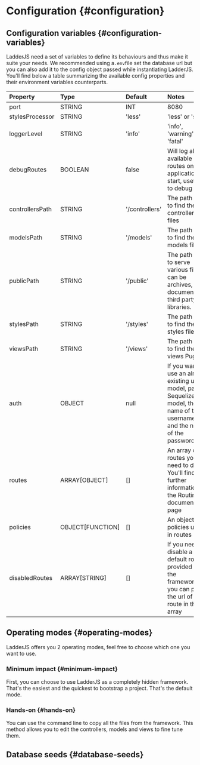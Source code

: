# Configuration {#configuration}

## Configuration variables {#configuration-variables}

LadderJS need a set of variables to define its behaviours and thus make it suite your needs. We recommended using a`.env`file set the database url but you can also add it to the config object passed while instantiating LadderJS. You'll find below a table summarizing the available config properties and their environment variables counterparts.

| Property | Type | Default | Notes |
| :--- | :--- | :--- | :--- |
| port | STRING | INT | 8080 |
| stylesProcessor | STRING | 'less' | 'less' or 'sass' |
| loggerLevel | STRING | 'info' | 'info', 'warning' or 'fatal' |
| debugRoutes | BOOLEAN | false | Will log all the available routes on application start, usefully to debug |
| controllersPath | STRING | '/controllers' | The path used to find the controllers files |
| modelsPath | STRING | '/models' | The path used to find the models files |
| publicPath | STRING | '/public' | The path used to serve various files. It can be archives, documents or third party libraries. |
| stylesPath | STRING | '/styles' | The path used to find the styles files |
| viewsPath | STRING | '/views' | The path used to find the views Pug files |
| auth | OBJECT | null | If you want to use an already existing user model, pass a Sequelize model, the name of the username field and the name of the password field |
| routes | ARRAY\[OBJECT\] | \[\] | An array of the routes you need to define. You'll find further information on the Routing documentation page |
| policies | OBJECT\[FUNCTION\] | \[\] | An object of policies used in routes |
| disabledRoutes | ARRAY\[STRING\] | \[\] | If you need to disable a default route provided by the framework, you can pass the url of the route in this array |

## Operating modes {#operating-modes}

LadderJS offers you 2 operating modes, feel free to choose which one you want to use.

### Minimum impact {#minimum-impact}

First, you can choose to use LadderJS as a completely hidden framework. That's the easiest and the quickest to bootstrap a project. That's the default mode.

### Hands-on {#hands-on}

You can use the command line to copy all the files from the framework. This method allows you to edit the controllers, models and views to fine tune them.

## Database seeds {#database-seeds}



